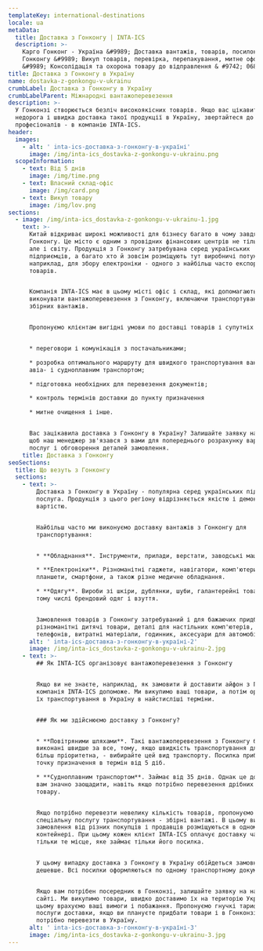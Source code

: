 ```yaml
---
templateKey: international-destinations
locale: ua
metaData:
  title: Доставка з Гонконгу | INTA-ICS
  description: >-
    Карго Гонконг - Україна &#9989; Доставка вантажів, товарів, посилок з
    Гонконгу &#9989; Викуп товарів, перевірка, перепакування, митне оформлення
    &#9989; Консолідація та охорона товару до відправлення & #9742; 068 5555 999
title: Доставка з Гонконгу в Україну
name: dostavka-z-gonkongu-v-ukrainu
crumbLabel: Доставка з Гонконгу в Україну
crumbLabelParent: Міжнародні вантажоперевезення
description: >-
  У Гонконзі створюється безліч високоякісних товарів. Якщо вас цікавить
  недорога і швидка доставка такої продукції в Україну, звертайтеся до
  професіоналів - в компанію INTA-ICS.
header:
  images:
    - alt: ' inta-ics-доставка-з-гонконгу-в-україні'
      image: /img/inta-ics_dostavka-z-gonkongu-v-ukrainu.png
  scopeInformation:
    - text: Від 5 днів
      image: /img/time.png
    - text: Власний склад-офіс
      image: /img/card.png
    - text: Викуп товару
      image: /img/lov.png
sections:
  - image: /img/inta-ics_dostavka-z-gonkongu-v-ukrainu-1.jpg
    text: >-
      Китай відкриває широкі можливості для бізнесу багато в чому завдяки
      Гонконгу. Це місто є одним з провідних фінансових центрів не тільки Азії,
      але і світу. Продукція з Гонконгу затребувана серед українських
      підприємців, а багато хто й зовсім розміщують тут виробничі потужності,
      наприклад, для збору електроніки - одного з найбільш часто експортованих
      товарів.


      Компанія INTA-ICS має в цьому місті офіс і склад, які допомагають нам
      виконувати вантажоперевезення з Гонконгу, включаючи транспортування
      збірних вантажів.


      Пропонуємо клієнтам вигідні умови по доставці товарів і супутніх послуг:


      * переговори і комунікація з постачальниками;

      * розробка оптимального маршруту для швидкого транспортування вантажів
      авіа- і судноплавним транспортом;

      * підготовка необхідних для перевезення документів;

      * контроль термінів доставки до пункту призначення

      * митне очищення і інше.


      Вас зацікавила доставка з Гонконгу в Україну? Залишайте заявку на сайті,
      щоб наш менеджер зв'язався з вами для попереднього розрахунку вартості
      послуг і обговорення деталей замовлення.
    title: Доставка з Гонконгу
seoSections:
  title: Що везуть з Гонконгу
  sections:
    - text: >-
        Доставка з Гонконгу в Україну - популярна серед українських підприємців
        послуга. Продукція з цього регіону відрізняється якістю і демократичною
        вартістю.


        Найбільш часто ми виконуємо доставку вантажів з Гонконгу для
        транспортування:


        * **Обладнання**. Інструменти, прилади, верстати, заводські машини.

        * **Електроніки**. Різноманітні гаджети, навігатори, комп'ютери,
        планшети, смартфони, а також різне медичне обладнання.

        * **Одягу**. Вироби зі шкіри, дублянки, шуби, галантерейні товари, в
        тому числі брендовий одяг і взуття.


        Замовлення товарів з Гонконгу затребуваний і для бажаючих придбати
        різноманітні дитячі товари, деталі для настільних комп'ютерів, мобільних
        телефонів, витратні матеріали, годинник, аксесуари для автомобілів.
      alt: ' inta-ics-доставка-з-гонконгу-в-україні-2'
      image: /img/inta-ics_dostavka-z-gonkongu-v-ukrainu-2.jpg
    - text: >-
        ## Як INTA-ICS організовує вантажоперевезення з Гонконгу


        Якщо ви не знаєте, наприклад, як замовити й доставити айфон з Гонконгу,
        компанія INTA-ICS допоможе. Ми викупимо ваші товари, а потім організуємо
        їх транспортування в Україну в найстисліші терміни.


        ### Як ми здійснюємо доставку з Гонконгу?


        * **Повітряними шляхами**. Такі вантажоперевезення з Гонконгу будуть
        виконані швидше за все, тому, якщо швидкість транспортування для вас
        більш пріоритетна, - вибирайте цей вид транспорту. Посилка прибуде в
        точку призначення в термін від 5 діб.

        * **Судноплавним транспортом**. Займає від 35 днів. Однак це дозволить
        вам значно заощадити, навіть якщо потрібно перевезення дрібних партій
        товару.


        Якщо потрібно перевезти невелику кількість товарів, пропонуємо вам
        спеціальну послугу транспортування - збірні вантажі. В цьому випадку
        замовлення від різних покупців і продавців розміщуються в одному
        контейнері. При цьому кожен клієнт INTA-ICS оплачує доставку частково -
        тільки те місце, яке займає тільки його посилка.


        У цьому випадку доставка з Гонконгу в Україну обійдеться замовникам ще
        дешевше. Всі посилки оформляються по одному транспортному документу.


        Якщо вам потрібен посередник в Гонконзі, залишайте заявку на нашому
        сайті. Ми викупимо товари, швидко доставимо їх на територію України, при
        цьому врахуємо ваші вимоги і побажання. Пропонуємо гнучкі тарифи на
        послуги доставки, якщо ви плануєте придбати товари і в Гонконзі і їх
        потрібно перевезти в Україну.
      alt: ' inta-ics-доставка-з-гонконгу-в-україні-3'
      image: /img/inta-ics_dostavka-z-gonkongu-v-ukrainu-3.jpg
---
```

